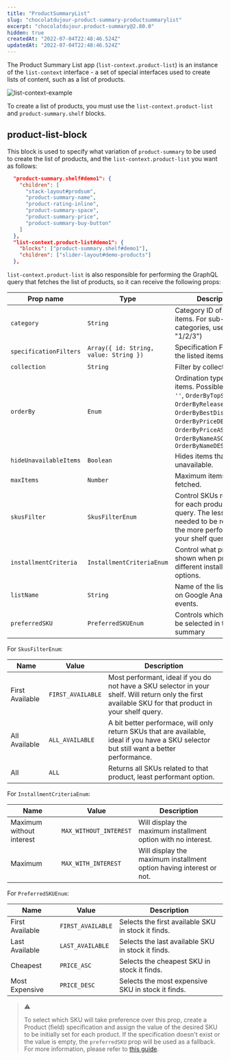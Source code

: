```yaml
---
title: "ProductSummaryList"
slug: "chocolatdujour-product-summary-productsummarylist"
excerpt: "chocolatdujour.product-summary@2.80.0"
hidden: true
createdAt: "2022-07-04T22:48:46.524Z"
updatedAt: "2022-07-04T22:48:46.524Z"
---
```

The  Product Summary List app (`list-context.product-list`) is an instance of the `list-context` interface - a set of special interfaces used to create lists of content, such as a list of products.

![list-context-example](https://user-images.githubusercontent.com/67270558/153598896-f252b9f4-9fce-4242-b311-48d52e0345e7.png)

To create a list of products, you must use the `list-context.product-list` and `product-summary.shelf` blocks.

## product-list-block

This block is used to specify what variation of `product-summary` to be used to create the list of products, and the `list-context.product-list` you want as follows:

```json
  "product-summary.shelf#demo1": {
    "children": [
      "stack-layout#prodsum",
      "product-summary-name",
      "product-rating-inline",
      "product-summary-space",
      "product-summary-price",
      "product-summary-buy-button"
    ]
  },
  "list-context.product-list#demo1": {
    "blocks": ["product-summary.shelf#demo1"],
    "children": ["slider-layout#demo-products"]
  },
```

`list-context.product-list` is also responsible for performing the GraphQL query that fetches the list of products, so it can receive the following props:

| Prop name              | Type                                   | Description                                                                                                                                                                                                | Default value            |
| ---------------------- | -------------------------------------- | ---------------------------------------------------------------------------------------------------------------------------------------------------------------------------------------------------------- | ------------------------ |
| `category`             | `String`                               | Category ID of the listed items. For sub-categories, use "/" (e.g. "1/2/3")                                                                                                                                | -                        |
| `specificationFilters` | `Array({ id: String, value: String })` | Specification Filters of the listed items.                                                                                                                                                                 | []                       |
| `collection`           | `String`                               | Filter by collection.                                                                                                                                                                                      | -                        |
| `orderBy`              | `Enum`                                 | Ordination type of the items. Possible values: `''`, `OrderByTopSaleDESC`, `OrderByReleaseDateDESC`, `OrderByBestDiscountDESC`, `OrderByPriceDESC`, `OrderByPriceASC`, `OrderByNameASC`, `OrderByNameDESC` | `OrderByTopSaleDESC`     |
| `hideUnavailableItems` | `Boolean`                              | Hides items that are unavailable.                                                                                                                                                                          | `false`                  |
| `maxItems`             | `Number`                               | Maximum items to be fetched.                                                                                                                                                                               | `10`                     |
| `skusFilter`           | `SkusFilterEnum`                       | Control SKUs returned for each product in the query. The less SKUs needed to be returned, the more performant your shelf query will be.                                                                    | `"ALL_AVAILABLE"`        |
| `installmentCriteria`  | `InstallmentCriteriaEnum`              | Control what price to be shown when price has different installments options.                                                                                                                              | `"MAX_WITHOUT_INTEREST"` |
| `listName`             | `String`                               | Name of the list property on Google Analytics events.                                                                                                                                                      | ``                       |
| `preferredSKU`         | `PreferredSKUEnum`                     | Controls which SKU will be selected in the summary                                                                                                                                                         | `"FIRST_AVAILABLE"`      |

For `SkusFilterEnum`:

| Name            | Value             | Description                                                                                                                                            |
| --------------- | ----------------- | ------------------------------------------------------------------------------------------------------------------------------------------------------ |
| First Available | `FIRST_AVAILABLE` | Most performant, ideal if you do not have a SKU selector in your shelf. Will return only the first available SKU for that product in your shelf query. |
| All Available   | `ALL_AVAILABLE`   | A bit better performace, will only return SKUs that are available, ideal if you have a SKU selector but still want a better performance.               |
| All             | `ALL`             | Returns all SKUs related to that product, least performant option.                                                                                     |

For `InstallmentCriteriaEnum`:

| Name                     | Value                  | Description                                                         |
| ------------------------ | ---------------------- | ------------------------------------------------------------------- |
| Maximum without interest | `MAX_WITHOUT_INTEREST` | Will display the maximum installment option with no interest.       |
| Maximum                  | `MAX_WITH_INTEREST`    | Will display the maximum installment option having interest or not. |

For `PreferredSKUEnum`:

| Name            | Value             | Description                                        |
| --------------- | ----------------- | -------------------------------------------------- |
| First Available | `FIRST_AVAILABLE` | Selects the first available SKU in stock it finds. |
| Last Available  | `LAST_AVAILABLE`  | Selects the last available SKU in stock it finds.  |
| Cheapest        | `PRICE_ASC`       | Selects the cheapest SKU in stock it finds.        |
| Most Expensive  | `PRICE_DESC`      | Selects the most expensive SKU in stock it finds.  |

> ⚠️ 
>
> To select which SKU will take preference over this prop, create a Product (field) specification and assign the value of the desired SKU to be initially set for each product. If the specification doesn't exist or the value is empty, the `preferredSKU` prop will be used as a fallback. For more information, please refer to [this guide](https://developers.vtex.com/vtex-developer-docs/docs/vtex-io-documentation-configuring-custom-images-for-the-sku-selector).